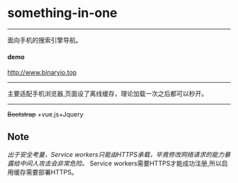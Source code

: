 # something-in-one
------

面向手机的搜索引擎导航。

#### demo
http://www.binaryio.top

------
主要适配手机浏览器,页面设了离线缓存，理论加载一次之后都可以秒开。

------
~~Bootstrap~~ +vue.js+Jquery

## Note 

*出于安全考量，Service workers只能由HTTPS承载，毕竟修改网络请求的能力暴露给中间人攻击会非常危险。*
Service workers需要HTTPS才能成功注册,所以启用缓存需要部署HTTPS。
